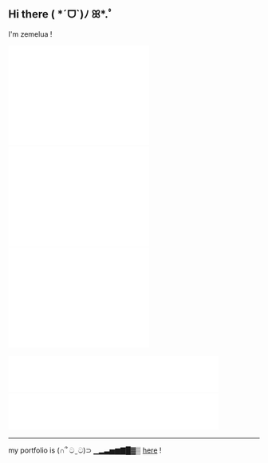 ## Hi there ( \*ˊᗜˋ)ﾉ ꕤ\*.ﾟ

I'm zemelua !

<p>
<img src="assets/card-react.svg" width="282px"><img src="assets/card-accessibility.svg" width="282px"><img src="assets/card-jtanka.svg" width="282px">
</p>

<p>
<img src="assets/mini-card-mc-modding.svg" width="211px" /><img src="assets/mini-card-hakutium.svg" width="211px" /><img src="assets/mini-card-nicomado.svg" width="211px" /><img src="assets/mini-card-sunihive.svg" width="211px" />
</p>

---

my portfolio is (∩՞ ට  ̫  ට)⊃ ▁▂▃▅▆▇█▓▒ [here](https://zemelua.github.io/portfolio/) !

<!--
**zemelua/zemelua** is a ✨ _special_ ✨ repository because its `README.md` (this file) appears on your GitHub profile.

Here are some ideas to get you started:

- 🔭 I’m currently working on ...
- 🌱 I’m currently learning ...
- 👯 I’m looking to collaborate on ...
- 🤔 I’m looking for help with ...
- 💬 Ask me about ...
- 📫 How to reach me: ...
- 😄 Pronouns: ...
- ⚡ Fun fact: ...
-->

